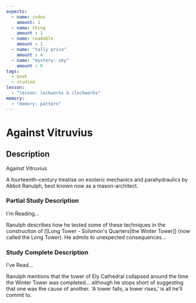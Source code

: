 ```yaml
---
aspects: 
  - name: codex
    amount: 1
  - name: thing
    amount : 1
  - name: readable
    amount : 1
  - name: "tally price"
    amount : 4
  - name: "mystery: sky"
    amount : 6
tags:
  - book
  - studied
lesson:
  - "lesson: lockworks & clockworks"
memory:
  - "memory: pattern"
---
```


# Against Vitruvius

## Description
Against Vitruvius

A fourteenth-century treatise on esoteric mechanics and parahydraulics by Abbot Ranulph, best known now as a mason-architect.
### Partial Study Description
I'm Reading...

Ranulph describes how he tested some of these techniques in the construction of [[Long Tower - Solomon's Quarters|the Winter Tower]] (now called the Long Tower). He admits to unexpected consequences…
### Study Complete Description
I've Read...

Ranulph mentions that the tower of Ely Cathedral collapsed around the time the Winter Tower was completed… although he stops short of suggesting that one was the cause of another. 'A tower falls, a tower rises,' is all he'll commit to.